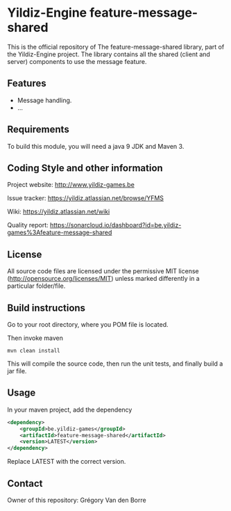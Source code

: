 # Yildiz-Engine feature-message-shared

This is the official repository of The feature-message-shared library, part of the Yildiz-Engine project.
The library contains all the shared (client and server) components to use the message feature.

## Features

* Message handling.
* ...

## Requirements

To build this module, you will need a java 9 JDK and Maven 3.

## Coding Style and other information

Project website:
http://www.yildiz-games.be

Issue tracker:
https://yildiz.atlassian.net/browse/YFMS

Wiki:
https://yildiz.atlassian.net/wiki

Quality report:
https://sonarcloud.io/dashboard?id=be.yildiz-games%3Afeature-message-shared

## License

All source code files are licensed under the permissive MIT license
(http://opensource.org/licenses/MIT) unless marked differently in a particular folder/file.

## Build instructions

Go to your root directory, where you POM file is located.

Then invoke maven

	mvn clean install

This will compile the source code, then run the unit tests, and finally build a jar file.

## Usage

In your maven project, add the dependency

```xml
<dependency>
    <groupId>be.yildiz-games</groupId>
    <artifactId>feature-message-shared</artifactId>
    <version>LATEST</version>
</dependency>
```
Replace LATEST with the correct version.

## Contact
Owner of this repository: Grégory Van den Borre
